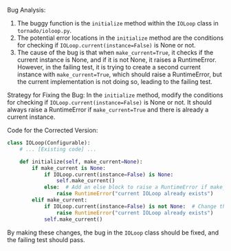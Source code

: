 Bug Analysis:
1. The buggy function is the `initialize` method within the `IOLoop` class in `tornado/ioloop.py`.
2. The potential error locations in the `initialize` method are the conditions for checking if `IOLoop.current(instance=False)` is None or not.
3. The cause of the bug is that when `make_current=True`, it checks if the current instance is None, and if it is not None, it raises a RuntimeError. However, in the failing test, it is trying to create a second current instance with `make_current=True`, which should raise a RuntimeError, but the current implementation is not doing so, leading to the failing test.

Strategy for Fixing the Bug:
In the `initialize` method, modify the conditions for checking if `IOLoop.current(instance=False)` is None or not. It should always raise a RuntimeError if `make_current=True` and there is already a current instance.

Code for the Corrected Version:
```python
class IOLoop(Configurable):
    # ... [Existing code] ...

    def initialize(self, make_current=None):
        if make_current is None:
            if IOLoop.current(instance=False) is None:
                self.make_current()
            else:  # Add an else block to raise a RuntimeError if make_current is None and there is already a current instance
                raise RuntimeError("current IOLoop already exists")
        elif make_current:
            if IOLoop.current(instance=False) is not None:  # Change the condition to check if current instance is not None
                raise RuntimeError("current IOLoop already exists")
            self.make_current()
```

By making these changes, the bug in the `IOLoop` class should be fixed, and the failing test should pass.
